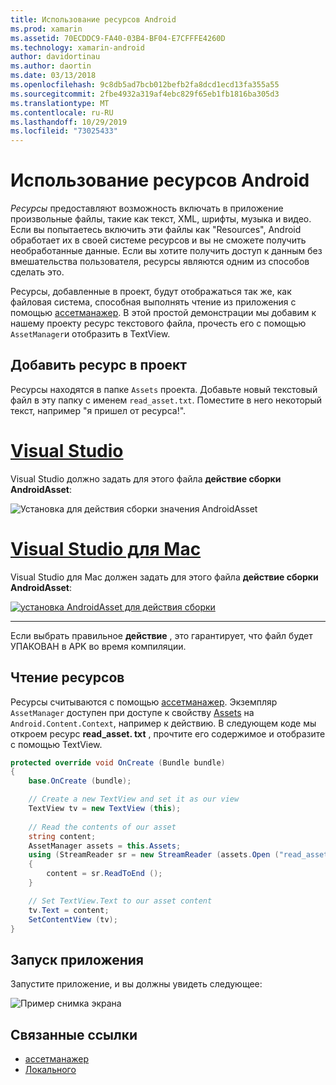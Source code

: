 ```yaml
---
title: Использование ресурсов Android
ms.prod: xamarin
ms.assetid: 70ECDDC9-FA40-03B4-BF04-E7CFFFE4260D
ms.technology: xamarin-android
author: davidortinau
ms.author: daortin
ms.date: 03/13/2018
ms.openlocfilehash: 9c8db5ad7bcb012befb2fa8dcd1ecd13fa355a55
ms.sourcegitcommit: 2fbe4932a319af4ebc829f65eb1fb1816ba305d3
ms.translationtype: MT
ms.contentlocale: ru-RU
ms.lasthandoff: 10/29/2019
ms.locfileid: "73025433"
---
```

# <a name="using-android-assets"></a>Использование ресурсов Android

_Ресурсы_ предоставляют возможность включать в приложение произвольные файлы, такие как текст, XML, шрифты, музыка и видео. Если вы попытаетесь включить эти файлы как "Resources", Android обработает их в своей системе ресурсов и вы не сможете получить необработанные данные. Если вы хотите получить доступ к данным без вмешательства пользователя, ресурсы являются одним из способов сделать это.

Ресурсы, добавленные в проект, будут отображаться так же, как файловая система, способная выполнять чтение из приложения с помощью [ассетманажер](xref:Android.Content.Res.AssetManager).
В этой простой демонстрации мы добавим к нашему проекту ресурс текстового файла, прочесть его с помощью `AssetManager`и отобразить в TextView.

## <a name="add-asset-to-project"></a>Добавить ресурс в проект

Ресурсы находятся в папке `Assets` проекта. Добавьте новый текстовый файл в эту папку с именем `read_asset.txt`. Поместите в него некоторый текст, например "я пришел от ресурса!".

# <a name="visual-studiotabwindows"></a>[Visual Studio](#tab/windows)

Visual Studio должно задать для этого файла **действие сборки** **AndroidAsset**:

![Установка для действия сборки значения AndroidAsset](android-assets-images/asset-properties-vs.png) 

# <a name="visual-studio-for-mactabmacos"></a>[Visual Studio для Mac](#tab/macos)

Visual Studio для Mac должен задать для этого файла **действие сборки** **AndroidAsset**:

[![установка AndroidAsset для действия сборки](android-assets-images/asset-properties-xs-sml.png)](android-assets-images/asset-properties-xs.png#lightbox)

-----

Если выбрать правильное **действие** , это гарантирует, что файл будет УПАКОВАН в APK во время компиляции.

## <a name="reading-assets"></a>Чтение ресурсов

Ресурсы считываются с помощью [ассетманажер](xref:Android.Content.Res.AssetManager). Экземпляр `AssetManager` доступен при доступе к свойству [Assets](xref:Android.Content.Context.Assets) на `Android.Content.Context`, например к действию.
В следующем коде мы откроем ресурс **read_asset. txt** , прочтите его содержимое и отобразите с помощью TextView.

```csharp
protected override void OnCreate (Bundle bundle)
{
    base.OnCreate (bundle);

    // Create a new TextView and set it as our view
    TextView tv = new TextView (this);
    
    // Read the contents of our asset
    string content;
    AssetManager assets = this.Assets;
    using (StreamReader sr = new StreamReader (assets.Open ("read_asset.txt")))
    {
        content = sr.ReadToEnd ();
    }

    // Set TextView.Text to our asset content
    tv.Text = content;
    SetContentView (tv);
}
```

## <a name="running-the-application"></a>Запуск приложения

Запустите приложение, и вы должны увидеть следующее:

![Пример снимка экрана](android-assets-images/screenshot.png)

## <a name="related-links"></a>Связанные ссылки

- [ассетманажер](xref:Android.Content.Res.AssetManager)
- [Локального](xref:Android.Content.Context)
